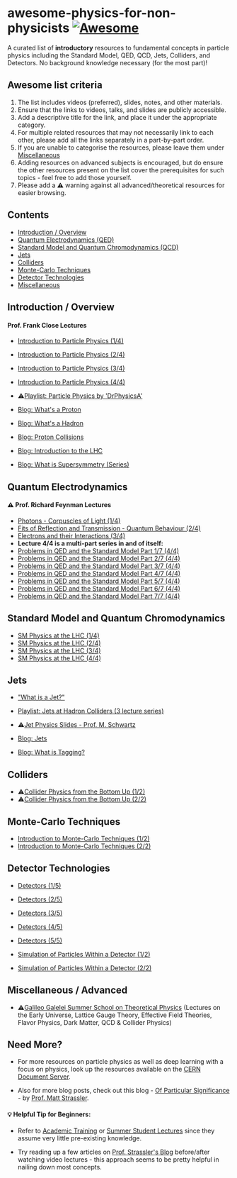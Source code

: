 # awesome-physics-for-non-physicists [![Awesome](https://cdn.rawgit.com/sindresorhus/awesome/d7305f38d29fed78fa85652e3a63e154dd8e8829/media/badge.svg)](https://github.com/sindresorhus/awesome)
A curated list of **introductory** resources to fundamental concepts in particle physics including the Standard Model, QED, QCD, Jets, Colliders, and Detectors. No background knowledge necessary (for the most part)!

## Awesome list criteria

1. The list includes videos (preferred), slides, notes, and other materials.
2. Ensure that the links to videos, talks, and slides are publicly accessible.
3. Add a descriptive title for the link, and place it under the appropriate category.
4. For multiple related resources that may not necessarily link to each other, please add all the links separately in a part-by-part order.
5. If you are unable to categorise the resources, please leave them under [Miscellaneous](#miscellaneous--advanced)
4. Adding resources on advanced subjects is encouraged, but do ensure the other resources present on the list cover the prerequisites for such topics - feel free to add those yourself.
5. Please add a :warning: warning against all advanced/theoretical resources for easier browsing.

## Contents
* [Introduction / Overview](#introduction--overview)
* [Quantum Electrodynamics (QED)](#quantum-electrodynamics)
* [Standard Model and Quantum Chromodynamics (QCD)](#standard-model-and-quantum-chromodynamics)
* [Jets](#jets)
* [Colliders](#colliders)
* [Monte-Carlo Techniques](#monte-carlo-techniques)
* [Detector Technologies](#detector-technologies)
* [Miscellaneous](#miscellaneous--advanced)

## Introduction / Overview
#### Prof. Frank Close Lectures
- [Introduction to Particle Physics (1/4)](https://www.youtube.com/watch?v=VKaycLuxhZ4)
- [Introduction to Particle Physics (2/4)](https://www.youtube.com/watch?v=YGn_hf5rddg)
- [Introduction to Particle Physics (3/4)](https://www.youtube.com/watch?v=QIvg_ZKh3i4)
- [Introduction to Particle Physics (4/4)](https://www.youtube.com/watch?v=SHZpFgXaJhs)

- :warning:[Playlist: Particle Physics by 'DrPhysicsA'](https://www.youtube.com/watch?v=d1zaw-KZX1o&list=PL93B3DDC89C085C1C)

- [Blog: What's a Proton](https://profmattstrassler.com/articles-and-posts/largehadroncolliderfaq/whats-a-proton-anyway/)
- [Blog: What's a Hadron](https://profmattstrassler.com/articles-and-posts/largehadroncolliderfaq/whats-a-hadron-as-in-large-hadron-collider/)
- [Blog: Proton Collisions](https://profmattstrassler.com/articles-and-posts/largehadroncolliderfaq/whats-a-proton-anyway/proton-collisions-vs-quarkgluonantiquark-mini-collisions/)
- [Blog: Introduction to the LHC](https://profmattstrassler.com/articles-and-posts/largehadroncolliderfaq/introduction-to-the-large-hadron-collider/)
- [Blog: What is Supersymmetry (Series)](https://profmattstrassler.com/articles-and-posts/some-speculative-theoretical-ideas-for-the-lhc/supersymmetry/supersymmetry-what-is-it/)

## Quantum Electrodynamics
#### :warning: Prof. Richard Feynman Lectures
- [Photons - Corpuscles of Light (1/4)](https://www.youtube.com/watch?v=eLQ2atfqk2c)
- [Fits of Reflection and Transmission - Quantum Behaviour (2/4)](https://www.youtube.com/watch?v=kMSgE62S6oo)
- [Electrons and their Interactions (3/4)](https://www.youtube.com/watch?v=jNNXD7fuE5E&t)
- **Lecture 4/4 is a multi-part series in and of itself:**
- [Problems in QED and the Standard Model Part 1/7 (4/4)](https://www.youtube.com/watch?v=8wAVtBqdCeo)
- [Problems in QED and the Standard Model Part 2/7 (4/4)](https://www.youtube.com/watch?v=HZopZzJ7fv4)
- [Problems in QED and the Standard Model Part 3/7 (4/4)](https://www.youtube.com/watch?v=9JOMl9y5Jqc)
- [Problems in QED and the Standard Model Part 4/7 (4/4)](https://www.youtube.com/watch?v=XutAnAAuc5g)
- [Problems in QED and the Standard Model Part 5/7 (4/4)](https://www.youtube.com/watch?v=f4EpzMOHENk)
- [Problems in QED and the Standard Model Part 6/7 (4/4)](https://www.youtube.com/watch?v=qmCnnxrd8_Y)
- [Problems in QED and the Standard Model Part 7/7 (4/4)](https://www.youtube.com/watch?v=x-Sf0UTSImw)

## Standard Model and Quantum Chromodynamics
- [SM Physics at the LHC (1/4)](http://cds.cern.ch/record/1564593?ln=en)
- [SM Physics at the LHC (2/4)](http://cds.cern.ch/record/1564906?ln=en)
- [SM Physics at the LHC (3/4)](http://cds.cern.ch/record/1564907?ln=en)
- [SM Physics at the LHC (4/4)](http://cds.cern.ch/record/1565883?ln=en)

## Jets
- ["What is a Jet?"](http://cds.cern.ch/record/1276292?ln=en)

- [Playlist: Jets at Hadron Colliders (3 lecture series)](https://indico.cern.ch/event/115078/)

- :warning:[Jet Physics Slides - Prof. M. Schwartz](http://users.physics.harvard.edu/~schwartz/talks/Cargese-Lecture2-Schwartz.pdf)
- [Blog: Jets](https://profmattstrassler.com/articles-and-posts/particle-physics-basics/the-known-apparently-elementary-particles/jets-the-manifestation-of-quarks-and-gluons/)
- [Blog: What is Tagging?](https://physics.stackexchange.com/questions/13447/what-does-tagging-mean-in-experimental-high-energy-physics)

## Colliders
- :warning:[Collider Physics from the Bottom Up (1/2)](https://www.youtube.com/watch?v=WecDyhrWg8U)
- :warning:[Collider Physics from the Bottom Up (2/2)](https://www.youtube.com/watch?v=U2Mf8kcWLOA)

## Monte-Carlo Techniques
- [Introduction to Monte-Carlo Techniques (1/2)](http://cds.cern.ch/record/2276330?ln=en)
- [Introduction to Monte-Carlo Techniques (2/2)](http://cds.cern.ch/record/2276454?ln=en)

## Detector Technologies
- [Detectors (1/5)](http://cds.cern.ch/record/2272037?ln=en)
- [Detectors (2/5)](http://cds.cern.ch/record/2272299?ln=en)
- [Detectors (3/5)](http://cds.cern.ch/record/2272391?ln=en)
- [Detectors (4/5)](http://cds.cern.ch/record/2272867?ln=en)
- [Detectors (5/5)](http://cds.cern.ch/record/2272994?ln=en)

- [Simulation of Particles Within a Detector (1/2)](http://cds.cern.ch/record/2199210?ln=en)
- [Simulation of Particles Within a Detector (2/2)](http://cds.cern.ch/record/2276428?ln=en)

## Miscellaneous / Advanced
- :warning:[Galileo Galelei Summer School on Theoretical Physics](http://webtheory.sns.it/ggilectures2016/program.html)
(Lectures on the Early Universe, Lattice Gauge Theory, Effective Field Theories, Flavor Physics, Dark Matter, QCD & Collider Physics)

## Need More?
* For more resources on particle physics as well as deep learning with a focus on physics, look up the resources available on the [CERN Document Server](http://cds.cern.ch/).

* Also for more blog posts, check out this blog - [Of Particular Significance](https://profmattstrassler.com/new-start-here/) - by [Prof. Matt Strassler](http://www.physics.rutgers.edu/~strassler/).

#### :bulb: Helpful Tip for Beginners: 
* Refer to [Academic Training](http://cds.cern.ch/collection/Academic%20Training%20Lectures?ln=en) or [Summer Student Lectures](http://cds.cern.ch/collection/Summer%20Student%20Lectures?ln=en) since they assume very little pre-existing knowledge.

* Try reading up a few articles on [Prof. Strassler's Blog](https://profmattstrassler.com/about/about-this-site-and-how-to-use-it/) before/after watching video lectures - this approach seems to be pretty helpful in nailing down most concepts.
